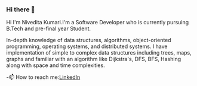 ### Hi there 👋

Hi I'm Nivedita Kumari.I'm a Software Developer who is currently pursuing B.Tech and pre-final year Student.

In-depth knowledge of data structures, algorithms, object-oriented programming, operating systems, and distributed systems. I have implementation of simple to complex data structures including trees, maps, graphs and familiar with an algorithm like Dijkstra's, DFS, BFS, Hashing along with space and time complexities.

-📫 How to reach me:[LinkedIn](https://www.linkedin.com/in/nivedita-kumari-47a469163/)
<!--
**niveditaprity/niveditaprity** is a ✨ _special_ ✨ repository because its `README.md` (this file) appears on your GitHub profile.

Here are some ideas to get you started:
Hi I'm Nivedita Kumari.I'm a Software Developer who is currently pursuing B.Tech and pre-final year Student.
- 🔭 I’m currently working on ...
- 🌱 I’m currently learning ...
- 👯 I’m looking to collaborate on ...
- 🤔 I’m looking for help with ...
- 💬 Ask me about ...
- 📫 How to reach me: ...
- 😄 Pronouns: ...
- ⚡ Fun fact: ...
-->
